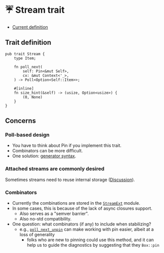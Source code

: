 # ☔ Stream trait

* [Current definition](https://docs.rs/futures/0.3/futures/stream/trait.Stream.html)

## Trait definition

```rust,ignore
pub trait Stream {
    type Item;

    fn poll_next(
        self: Pin<&mut Self>,
        cx: &mut Context<'_>,
    ) -> Poll<Option<Self::Item>>;

    #[inline]
    fn size_hint(&self) -> (usize, Option<usize>) {
        (0, None)
    }
}
```

## Concerns

### Poll-based design

* You have to think about Pin if you implement this trait.
* Combinators can be more difficult.
* One solution: [generator syntax](./generator_syntax.md).

### Attached streams are commonly desired

Sometimes streams need to reuse internal storage ([Discussion]).

[Discussion]: http://smallcultfollowing.com/babysteps/blog/2019/12/10/async-interview-2-cramertj-part-2/#the-need-for-streaming-streams-and-iterators

### Combinators

* Currently the combinations are stored in the [`StreamExt`] module.
* In some cases, this is because of the lack of async closures support.
    * Also serves as a "semver barrier".
    * Also no-std compatibility.
* One question: what combinators (if any) to include when stabilizing?
    * e.g., [`poll_next_unpin`] can make working with pin easier, albeit at a loss of generality
        * folks who are new to pinning could use this method, and it can help us to guide the diagnostics by suggesting that they `Box::pin`

[`StreamExt`]: https://docs.rs/futures/0.3/futures/stream/trait.StreamExt.html
[`poll_next_unpin`]: https://docs.rs/futures/0.3/futures/stream/trait.StreamExt.html#method.poll_next_unpin
